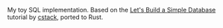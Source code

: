 My toy SQL implementation. Based on the [Let's Build a Simple Database](https://cstack.github.io/db_tutorial/) tutorial by [cstack](http://connorstack.com/), ported to Rust.
